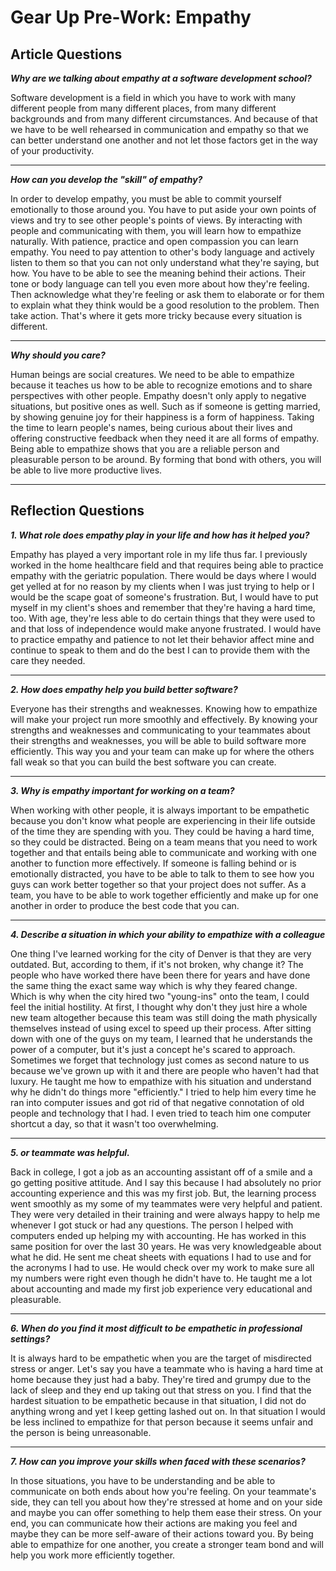 # Gear Up Pre-Work: Empathy

## Article Questions

***Why are we talking about empathy at a software development school?***

  Software development is a field in which you have to work with many different people from many different places, from many different backgrounds and from many different circumstances. And because of that we have to be well rehearsed in communication and empathy so that we can better understand one another and not let those factors get in the way of your productivity.

---

***How can you develop the "skill" of empathy?***

  In order to develop empathy, you must be able to commit yourself emotionally to those around you. You have to put aside your own points of views and try to see other people's points of views. By interacting with people and communicating with them, you will learn how to empathize naturally. With patience, practice and open compassion you can learn empathy. You need to pay attention to other's body language and actively listen to them so that you can not only understand what they're saying, but how. You have to be able to see the meaning behind their actions. Their tone or body language can tell you even more about how they're feeling. Then acknowledge what they're feeling or ask them to elaborate or for them to explain what they think would be a good resolution to the problem. Then take action. That's where it gets more tricky because every situation is different.

---

***Why should you care?***

  Human beings are social creatures. We need to be able to empathize because it teaches us how to be able to recognize emotions and to share perspectives with other people. Empathy doesn't only apply to negative situations, but positive ones as well. Such as if someone is getting married, by showing genuine joy for their happiness is a form of happiness. Taking the time to learn people's names, being curious about their lives and offering constructive feedback when they need it are all forms of empathy. Being able to empathize shows that you are a reliable person and pleasurable person to be around. By forming that bond with others, you will be able to live more productive lives.

---

## Reflection Questions

***1. What role does empathy play in your life and how has it helped you?***

  Empathy has played a very important role in my life thus far. I previously worked in the home healthcare field and that requires being able to practice empathy with the geriatric population. There would be days where I would get yelled at for no reason by my clients when I was just trying to help or I would be the scape goat of someone's frustration. But, I would have to put myself in my client's shoes and remember that they're having a hard time, too. With age, they're less able to do certain things that they were used to and that loss of independence would make anyone frustrated. I would have to practice empathy and patience to not let their behavior affect mine and continue to speak to them and do the best I can to provide them with the care they needed.

---

***2. How does empathy help you build better software?***

  Everyone has their strengths and weaknesses. Knowing how to empathize will make your project run more smoothly and effectively. By knowing your strengths and weaknesses and communicating to your teammates about their strengths and weaknesses, you will be able to build software more efficiently. This way you and your team can make up for where the others fall weak so that you can build the best software you can create.

---

***3. Why is empathy important for working on a team?***

  When working with other people, it is always important to be empathetic because you don't know what people are experiencing in their life outside of the time they are spending with you. They could be having a hard time, so they could be distracted. Being on a team means that you need to work together and that entails being able to communicate and working with one another to function more effectively. If someone is falling behind or is emotionally distracted, you have to be able to talk to them to see how you guys can work better together so that your project does not suffer. As a team, you have to be able to work together efficiently and make up for one another in order to produce the best code that you can.

---

***4. Describe a situation in which your ability to empathize with a colleague***

  One thing I've learned working for the city of Denver is that they are very outdated. But, according to them, if it's not broken, why change it? The people who have worked there have been there for years and have done the same thing the exact same way which is why they feared change. Which is why when the city hired two "young-ins" onto the team, I could feel the initial hostility. At first, I thought why don't they just hire a whole new team altogether because this team was still doing the math physically themselves instead of using excel to speed up their process. After sitting down with one of the guys on my team, I learned that he understands the power of a computer, but it's just a concept he's scared to approach. Sometimes we forget that technology just comes as second nature to us because we've grown up with it and there are people who haven't had that luxury. He taught me how to empathize with his situation and understand why he didn't do things more "efficiently." I tried to help him every time he ran into computer issues and got rid of that negative connotation of old people and technology that I had. I even tried to teach him one computer shortcut a day, so that it wasn't too overwhelming.

---

***5. or teammate was helpful.***

  Back in college, I got a job as an accounting assistant off of a smile and a go getting positive attitude. And I say this because I had absolutely no prior accounting experience and this was my first job. But, the learning process went smoothly as my some of my teammates were very helpful and patient. They were very detailed in their training and were always happy to help me whenever I got stuck or had any questions. The person I helped with computers ended up helping my with accounting. He has worked in this same position for over the last 30 years. He was very knowledgeable about what he did. He sent me cheat sheets with equations I had to use and for the acronyms I had to use. He would check over my work to make sure all my numbers were right even though he didn't have to. He taught me a lot about accounting and made my first job experience very educational and pleasurable. 

---

***6. When do you find it most difficult to be empathetic in professional settings?***

  It is always hard to be empathetic when you are the target of misdirected stress or anger. Let's say you have a teammate who is having a hard time at home because they just had a baby. They're tired and grumpy due to the lack of sleep and they end up taking out that stress on you. I find that the hardest situation to be empathetic because in that situation, I did not do anything wrong and yet I keep getting lashed out on. In that situation I would be less inclined to empathize for that person because it seems unfair and the person is being unreasonable.

---

***7. How can you improve your skills when faced with these scenarios?***

  In those situations, you have to be understanding and be able to communicate on both ends about how you're feeling. On your teammate's side, they can tell you about how they're stressed at home and on your side and maybe you can offer something to help them ease their stress. On your end, you can communicate how their actions are making you feel and maybe they can be more self-aware of their actions toward you. By being able to empathize for one another, you create a stronger team bond and will help you work more efficiently together.

